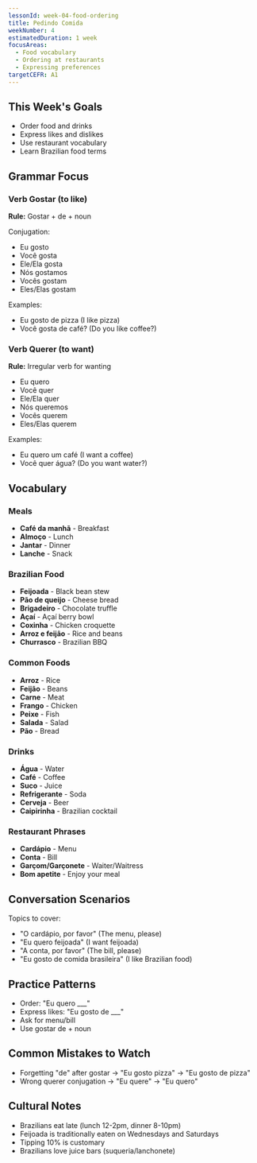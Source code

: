 ```yaml
---
lessonId: week-04-food-ordering
title: Pedindo Comida
weekNumber: 4
estimatedDuration: 1 week
focusAreas:
  - Food vocabulary
  - Ordering at restaurants
  - Expressing preferences
targetCEFR: A1
---
```


## This Week's Goals

- Order food and drinks
- Express likes and dislikes
- Use restaurant vocabulary
- Learn Brazilian food terms

## Grammar Focus

### Verb Gostar (to like)

**Rule:** Gostar + de + noun

Conjugation:
- Eu gosto
- Você gosta
- Ele/Ela gosta
- Nós gostamos
- Vocês gostam
- Eles/Elas gostam

Examples:
- Eu gosto de pizza (I like pizza)
- Você gosta de café? (Do you like coffee?)

### Verb Querer (to want)

**Rule:** Irregular verb for wanting

- Eu quero
- Você quer
- Ele/Ela quer
- Nós queremos
- Vocês querem
- Eles/Elas querem

Examples:
- Eu quero um café (I want a coffee)
- Você quer água? (Do you want water?)

## Vocabulary

### Meals
- **Café da manhã** - Breakfast
- **Almoço** - Lunch
- **Jantar** - Dinner
- **Lanche** - Snack

### Brazilian Food
- **Feijoada** - Black bean stew
- **Pão de queijo** - Cheese bread
- **Brigadeiro** - Chocolate truffle
- **Açaí** - Açaí berry bowl
- **Coxinha** - Chicken croquette
- **Arroz e feijão** - Rice and beans
- **Churrasco** - Brazilian BBQ

### Common Foods
- **Arroz** - Rice
- **Feijão** - Beans
- **Carne** - Meat
- **Frango** - Chicken
- **Peixe** - Fish
- **Salada** - Salad
- **Pão** - Bread

### Drinks
- **Água** - Water
- **Café** - Coffee
- **Suco** - Juice
- **Refrigerante** - Soda
- **Cerveja** - Beer
- **Caipirinha** - Brazilian cocktail

### Restaurant Phrases
- **Cardápio** - Menu
- **Conta** - Bill
- **Garçom/Garçonete** - Waiter/Waitress
- **Bom apetite** - Enjoy your meal

## Conversation Scenarios

Topics to cover:
- "O cardápio, por favor" (The menu, please)
- "Eu quero feijoada" (I want feijoada)
- "A conta, por favor" (The bill, please)
- "Eu gosto de comida brasileira" (I like Brazilian food)

## Practice Patterns

- Order: "Eu quero ___"
- Express likes: "Eu gosto de ___"
- Ask for menu/bill
- Use gostar de + noun

## Common Mistakes to Watch

- Forgetting "de" after gostar → "Eu gosto pizza" → "Eu gosto de pizza"
- Wrong querer conjugation → "Eu quere" → "Eu quero"

## Cultural Notes

- Brazilians eat late (lunch 12-2pm, dinner 8-10pm)
- Feijoada is traditionally eaten on Wednesdays and Saturdays
- Tipping 10% is customary
- Brazilians love juice bars (suqueria/lanchonete)
